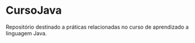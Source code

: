 # CursoJava
Repositório destinado a práticas relacionadas no curso de aprendizado a linguagem Java.

